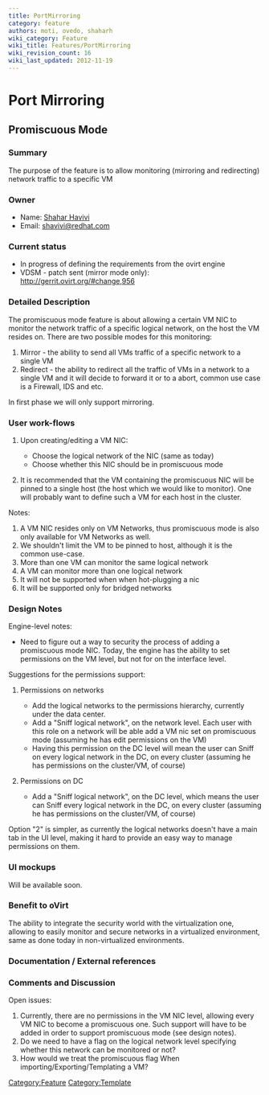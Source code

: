 ```yaml
---
title: PortMirroring
category: feature
authors: moti, ovedo, shaharh
wiki_category: Feature
wiki_title: Features/PortMirroring
wiki_revision_count: 16
wiki_last_updated: 2012-11-19
---
```


# Port Mirroring

## Promiscuous Mode

### Summary

The purpose of the feature is to allow monitoring (mirroring and redirecting) network traffic to a specific VM

### Owner

*   Name: [ Shahar Havivi](User:Shaharh)
*   Email: <shavivi@redhat.com>

### Current status

*   In progress of defining the requirements from the ovirt engine
*   VDSM - patch sent (mirror mode only): <http://gerrit.ovirt.org/#change,956>

### Detailed Description

The promiscuous mode feature is about allowing a certain VM NIC to monitor the network traffic of a specific logical network, on the host the VM resides on. There are two possible modes for this monitoring:

1.  Mirror - the ability to send all VMs traffic of a specific network to a single VM
2.  Redirect - the ability to redirect all the traffic of VMs in a network to a single VM and it will decide to forward it or to a abort, common use case is a Firewall, IDS and etc.

In first phase we will only support mirroring.

### User work-flows

1.  Upon creating/editing a VM NIC:
    -   Choose the logical network of the NIC (same as today)
    -   Choose whether this NIC should be in promiscuous mode

2.  It is recommended that the VM containing the promiscuous NIC will be pinned to a single host (the host which we would like to monitor). One will probably want to define such a VM for each host in the cluster.

Notes:

1.  A VM NIC resides only on VM Networks, thus promiscuous mode is also only available for VM Networks as well.
2.  We shouldn't limit the VM to be pinned to host, although it is the common use-case.
3.  More than one VM can monitor the same logical network
4.  A VM can monitor more than one logical network
5.  It will not be supported when when hot-plugging a nic
6.  It will be supported only for bridged networks

### Design Notes

Engine-level notes:

*   Need to figure out a way to security the process of adding a promiscuous mode NIC. Today, the engine has the ability to set permissions on the VM level, but not for on the interface level.

Suggestions for the permissions support:

1.  Permissions on networks
    -   Add the logical networks to the permissions hierarchy, currently under the data center.
    -   Add a "Sniff logical network", on the network level. Each user with this role on a network will be able add a VM nic set on promiscuous mode (assuming he has edit permissions on the VM)
    -   Having this permission on the DC level will mean the user can Sniff on every logical network in the DC, on every cluster (assuming he has permissions on the cluster/VM, of course)

2.  Permissions on DC
    -   Add a "Sniff logical network", on the DC level, which means the user can Sniff every logical network in the DC, on every cluster (assuming he has permissions on the cluster/VM, of course)

Option "2" is simpler, as currently the logical networks doesn't have a main tab in the UI level, making it hard to provide an easy way to manage permissions on them.

### UI mockups

Will be available soon.

### Benefit to oVirt

The ability to integrate the security world with the virtualization one, allowing to easily monitor and secure networks in a virtualized environment, same as done today in non-virtualized environments.

### Documentation / External references

### Comments and Discussion

Open issues:

1.  Currently, there are no permissions in the VM NIC level, allowing every VM NIC to become a promiscuous one. Such support will have to be added in order to support promiscuous mode (see design notes).
2.  Do we need to have a flag on the logical network level specifying whether this network can be monitored or not?
3.  How would we treat the promiscuous flag When importing/Exporting/Templating a VM?

<Category:Feature> <Category:Template>
